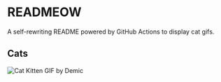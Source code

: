 # READMEOW

A self-rewriting README powered by GitHub Actions to display cat gifs.

## Cats

![Cat Kitten GIF by Demic](https://media1.giphy.com/media/v1.Y2lkPTlhY2QwMmRhazBycmdydjN5M2k4ODEyZWRrdnp0NnB2ejdudmw3cjdxcTYyaGV6biZlcD12MV9naWZzX3NlYXJjaCZjdD1n/3oriO0OEd9QIDdllqo/200.gif)
